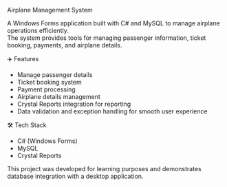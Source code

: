 Airplane Management System

A Windows Forms application built with C# and MySQL to manage airplane operations efficiently.  
The system provides tools for managing passenger information, ticket booking, payments, and airplane details.  

✈️ Features
- Manage passenger details  
- Ticket booking system  
- Payment processing  
- Airplane details management  
- Crystal Reports integration for reporting  
- Data validation and exception handling for smooth user experience  

🛠️ Tech Stack
- C# (Windows Forms)  
- MySQL  
- Crystal Reports
  
This project was developed for learning purposes and demonstrates database integration with a desktop application.
